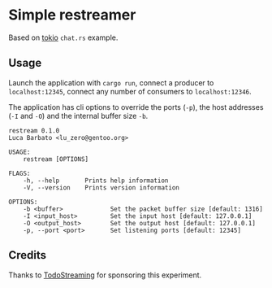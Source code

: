 # Simple restreamer

Based on [tokio](tokio.rs) `chat.rs` example.

## Usage

Launch the application with `cargo run`, connect a producer to `localhost:12345`, connect any number of consumers to `localhost:12346`.

The application has cli options to override the ports (`-p`), the host addresses (`-I` and `-O`) and the internal buffer size `-b`.

```
restream 0.1.0
Luca Barbato <lu_zero@gentoo.org>

USAGE:
    restream [OPTIONS]

FLAGS:
    -h, --help       Prints help information
    -V, --version    Prints version information

OPTIONS:
    -b <buffer>             Set the packet buffer size [default: 1316]
    -I <input_host>         Set the input host [default: 127.0.0.1]
    -O <output_host>        Set the output host [default: 127.0.0.1]
    -p, --port <port>       Set listening ports [default: 12345]
```

## Credits

Thanks to [TodoStreaming](http://www.todostreaming.es) for sponsoring this experiment.

